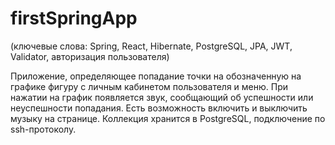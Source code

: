 # firstSpringApp

(ключевые слова: Spring, React, Hibernate, PostgreSQL, JPA, JWT, Validator, авторизация пользователя)

Приложение, определяющее попадание точки на обозначенную на графике фигуру с личным кабинетом пользователя и меню. При нажатии на график появляется звук, сообщающий об успешности или неуспешности попадания. Есть возможность включить и выключить музыку на странице. Коллекция хранится в PostgreSQL, подключение по ssh-протоколу.
